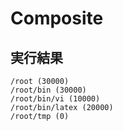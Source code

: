 # Composite

## 実行結果
```shell
/root (30000)
/root/bin (30000)
/root/bin/vi (10000)
/root/bin/latex (20000)
/root/tmp (0)
```
